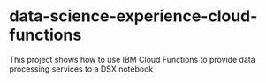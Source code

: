 # data-science-experience-cloud-functions
This project shows how to use IBM Cloud Functions to provide data processing services to a DSX notebook
